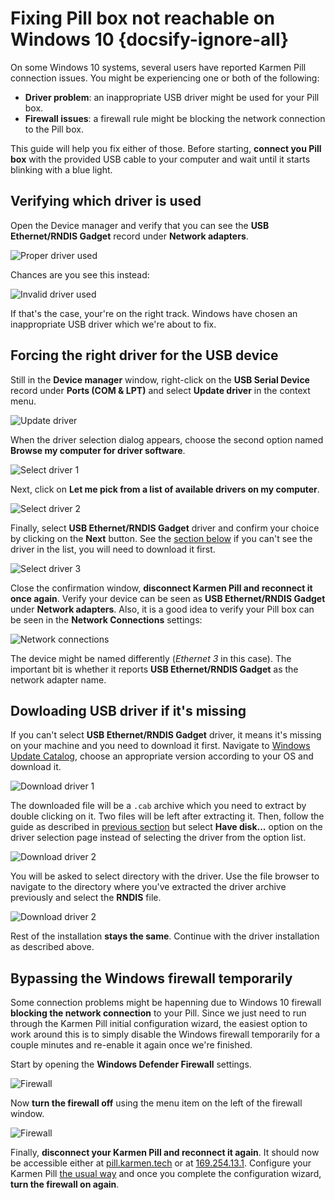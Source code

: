 # Fixing Pill box not reachable on Windows 10 {docsify-ignore-all}

On some Windows 10 systems, several users have reported Karmen Pill connection
issues. You might be experiencing one or both of the following:

* **Driver problem**: an inappropriate USB driver might be used for your Pill
  box.
* **Firewall issues**: a firewall rule might be blocking the network connection
  to the Pill box.

This guide will help you fix either of those. Before starting, **connect you
Pill box** with the provided USB cable to your computer and wait until it starts
blinking with a blue light.

## Verifying which driver is used

Open the Device manager and verify that you can see the **USB Ethernet/RNDIS
Gadget** record under **Network adapters**.

<div class="center">

![Proper driver used](_media/pill-win10/device-manager-1.jpg)

</div>

Chances are you see this instead:

<div class="center">

![Invalid driver used](_media/pill-win10/device-manager-2.jpg)

</div>

If that's the case, your're on the right track. Windows have chosen an
inappropriate USB driver which we're about to fix.

## Forcing the right driver for the USB device

Still in the **Device manager** window, right-click on the **USB Serial Device**
record under **Ports (COM & LPT)** and select **Update driver** in the context
menu.

<div class="center">

![Update driver](_media/pill-win10/device-manager-3.jpg)

</div>

When the driver selection dialog appears, choose the second option named
**Browse my computer for driver software**.

<div class="center">

![Select driver 1](_media/pill-win10/update-driver-1.jpg)

</div>

Next, click on **Let me pick from a list of available drivers on my computer**.

<div class="center">

![Select driver 2](_media/pill-win10/update-driver-2.jpg)

</div>

Finally, select **USB Ethernet/RNDIS Gadget** driver and confirm your choice by
clicking on the **Next** button. See the [section
below](pill-win10.md?id=dowloading-usb-driver-if-it39s-missing) if you can't see
the driver in the list, you will need to download it first.

<div class="center">

![Select driver 3](_media/pill-win10/update-driver-3.jpg)

</div>

Close the confirmation window, **disconnect Karmen Pill and reconnect it once
again**. Verify your device can be seen as **USB Ethernet/RNDIS Gadget** under
**Network adapters**. Also, it is a good idea to verify your Pill box can be
seen in the **Network Connections** settings:

<div class="center">

![Network connections](_media/pill-win10/network-connections-1.jpg)

</div>

The device might be named differently (*Ethernet 3* in this case). The important
bit is whether it reports **USB Ethernet/RNDIS Gadget** as the network adapter
name.

## Dowloading USB driver if it's missing

If you can't select **USB Ethernet/RNDIS Gadget** driver, it means it's missing
on your machine and you need to download it first. Navigate to [Windows Update
Catalog](https://www.catalog.update.microsoft.com/Search.aspx?q=usb%20vid_0525%20pid_a4a2),
choose an appropriate version according to your OS and download it.

<div class="center">

![Download driver 1](_media/pill-win10/download-driver-1.jpg)

</div>

The downloaded file will be a `.cab` archive which you need to extract by double
clicking on it. Two files will be left after extracting it. Then, follow the
guide as described in [previous
section](pill-win10.md?id=forcing-the-right-driver-for-the-usb-device) but
select **Have disk...** option on the driver selection page instead of selecting
the driver from the option list.

<div class="center">

![Download driver 2](_media/pill-win10/download-driver-3.jpg)

</div>

You will be asked to select directory with the driver. Use the file browser to
navigate to the directory where you've extracted the driver archive previously
and select the **RNDIS** file.

<div class="center">

![Download driver 2](_media/pill-win10/download-driver-4.jpg)

</div>

Rest of the installation **stays the same**. Continue with the driver installation
as described above.


## Bypassing the Windows firewall temporarily

Some connection problems might be hapenning due to Windows 10 firewall
**blocking the network connection** to your Pill. Since we just need to run
through the Karmen Pill initial configuration wizard, the easiest option to work
around this is to simply disable the Windows firewall temporarily for a couple
minutes and re-enable it again once we're finished.

Start by opening the **Windows Defender Firewall** settings.

<div class="center">

![Firewall](_media/pill-win10/firewall-0.jpg)

</div>

Now **turn the firewall off** using the menu item on the left of the firewall
window.

<div class="center">

![Firewall](_media/pill-win10/firewall-1.jpg)

</div>

Finally, **disconnect your Karmen Pill and reconnect it again**. It should now be accessible either at
[pill.karmen.tech](http://pill.karmen.tech) or at
[169.254.13.1](http://169.254.13.1). Configure your Karmen Pill [the usual
way](pill-getting-started.md?id=initial-configuration) and once you complete the
configuration wizard, **turn the firewall on again**.

